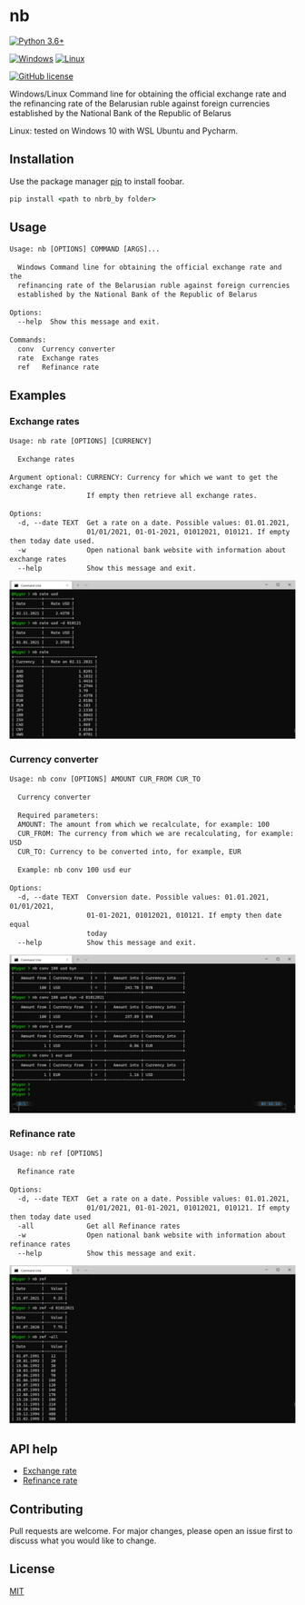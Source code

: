 # nb

[![Python 3.6+](https://upload.wikimedia.org/wikipedia/commons/8/8c/Blue_Python_3.6%2B_Shield_Badge.svg)](https://www.python.org/downloads/release/python-360/)

[![Windows](https://svgshare.com/i/ZhY.svg)](https://github.com/Rygor83/kalc) [![Linux](https://svgshare.com/i/Zhy.svg)](https://github.com/Rygor83/kalc)

[![GitHub license](https://img.shields.io/github/license/Naereen/StrapDown.js.svg)](https://choosealicense.com/licenses/mit/)

Windows/Linux Command line for obtaining the official exchange rate and the refinancing rate of the Belarusian ruble
against foreign currencies established by the National Bank of the Republic of Belarus

Linux: tested on Windows 10 with WSL Ubuntu and Pycharm.

## Installation

Use the package manager [pip](https://pip.pypa.io/en/stable/) to install foobar.

```cmd
pip install <path to nbrb_by folder>
```

## Usage

```
Usage: nb [OPTIONS] COMMAND [ARGS]...

  Windows Command line for obtaining the official exchange rate and the
  refinancing rate of the Belarusian ruble against foreign currencies
  established by the National Bank of the Republic of Belarus

Options:
  --help  Show this message and exit.

Commands:
  conv  Currency converter
  rate  Exchange rates
  ref   Refinance rate
```

## Examples

### Exchange rates

```
Usage: nb rate [OPTIONS] [CURRENCY]

  Exchange rates

Argument optional: CURRENCY: Currency for which we want to get the exchange rate. 
                   If empty then retrieve all exchange rates.

Options:
  -d, --date TEXT  Get a rate on a date. Possible values: 01.01.2021,
                   01/01/2021, 01-01-2021, 01012021, 010121. If empty then today date used.
  -w               Open national bank website with information about exchange rates
  --help           Show this message and exit.
```

![nb rate commands](docs/resources/images/nb_rate_commands.jpg)

### Currency converter

```
Usage: nb conv [OPTIONS] AMOUNT CUR_FROM CUR_TO

  Currency converter

  Required parameters:
  AMOUNT: The amount from which we recalculate, for example: 100
  CUR_FROM: The currency from which we are recalculating, for example: USD
  CUR_TO: Currency to be converted into, for example, EUR

  Example: nb conv 100 usd eur

Options:
  -d, --date TEXT  Conversion date. Possible values: 01.01.2021, 01/01/2021,
                   01-01-2021, 01012021, 010121. If empty then date equal
                   today
  --help           Show this message and exit.
```

![nb conv commands](docs/resources/images/nb_conv_commands.jpg)

### Refinance rate

```
Usage: nb ref [OPTIONS]

  Refinance rate

Options:
  -d, --date TEXT  Get a rate on a date. Possible values: 01.01.2021,
                   01/01/2021, 01-01-2021, 01012021, 010121. If empty then today date used
  -all             Get all Refinance rates
  -w               Open national bank website with information about refinance rates
  --help           Show this message and exit.
```

![nb ref commands](docs/resources/images/nb_ref_commands.jpg)

## API help

- [Exchange rate](https://www.nbrb.by/apihelp/exrates)
- [Refinance rate](https://www.nbrb.by/apihelp/refinancingrate)

## Contributing

Pull requests are welcome. For major changes, please open an issue first to discuss what you would like to change.

## License

[MIT](https://choosealicense.com/licenses/mit/)